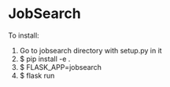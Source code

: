 # JobSearch
To install:
1. Go to jobsearch directory with setup.py in it
2. $ pip install -e .
3. $ FLASK_APP=jobsearch
4. $ flask run
